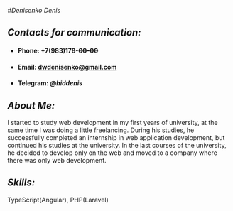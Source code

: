 #_Denisenko Denis_

## *Contacts for communication:*
* #### Phone: +7(983)178-~~00-00~~ 
* #### Email: dwdenisenko@gmail.com
* #### Telegram: _@hiddenis_

## *About Me:*

I started to study web development in my first years of university,
at the same time I was doing a little freelancing. During his studies,
he successfully completed an internship in web application development,
but continued his studies at the university. In the last courses of the university,
he decided to develop only on the web and moved to a company where there was only
web development.

## *Skills:*
TypeScript(Angular), PHP(Laravel)
